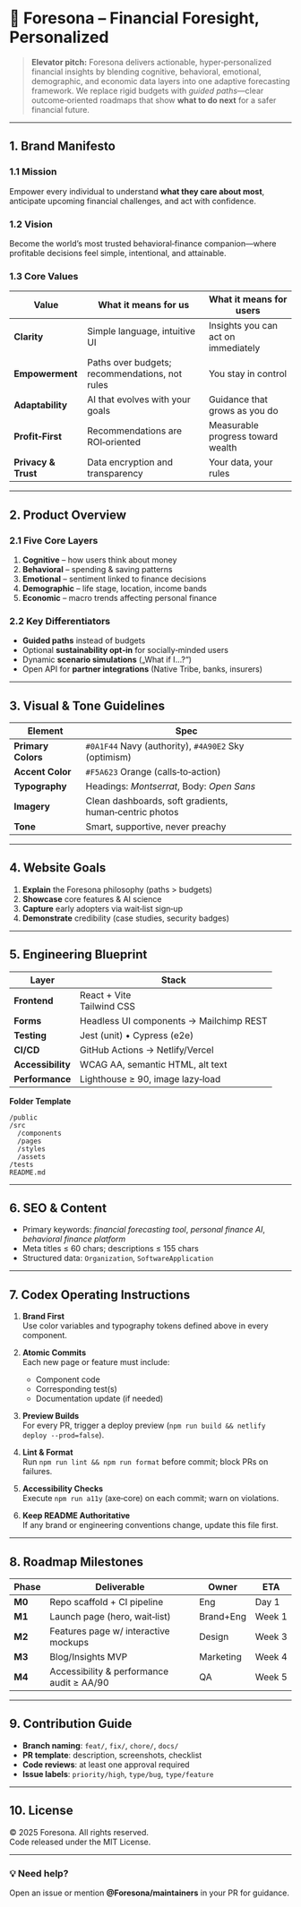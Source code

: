 
# 🌟 Foresona – Financial Foresight, Personalized

> **Elevator pitch:** Foresona delivers actionable, hyper‑personalized financial insights by blending cognitive, behavioral, emotional, demographic, and economic data layers into one adaptive forecasting framework. We replace rigid budgets with *guided paths*—clear outcome‑oriented roadmaps that show **what to do next** for a safer financial future.

---

## 1. Brand Manifesto

### 1.1 Mission
Empower every individual to understand **what they care about most**, anticipate upcoming financial challenges, and act with confidence.

### 1.2 Vision
Become the world’s most trusted behavioral‑finance companion—where profitable decisions feel simple, intentional, and attainable.

### 1.3 Core Values
| Value          | What it means for us | What it means for users |
|----------------|----------------------|-------------------------|
| **Clarity**    | Simple language, intuitive UI | Insights you can act on immediately |
| **Empowerment**| Paths over budgets; recommendations, not rules | You stay in control |
| **Adaptability**| AI that evolves with your goals | Guidance that grows as you do |
| **Profit‑First**| Recommendations are ROI‑oriented | Measurable progress toward wealth |
| **Privacy & Trust** | Data encryption and transparency | Your data, your rules |

---

## 2. Product Overview

### 2.1 Five Core Layers
1. **Cognitive** – how users think about money  
2. **Behavioral** – spending & saving patterns  
3. **Emotional** – sentiment linked to finance decisions  
4. **Demographic** – life stage, location, income bands  
5. **Economic** – macro trends affecting personal finance  

### 2.2 Key Differentiators
- **Guided paths** instead of budgets
- Optional **sustainability opt‑in** for socially‑minded users
- Dynamic **scenario simulations** („What if I…?“)
- Open API for **partner integrations** (Native Tribe, banks, insurers)

---

## 3. Visual & Tone Guidelines

| Element            | Spec |
|--------------------|------|
| **Primary Colors** | `#0A1F44` Navy (authority), `#4A90E2` Sky (optimism) |
| **Accent Color**   | `#F5A623` Orange (calls‑to‑action) |
| **Typography**     | Headings: *Montserrat*, Body: *Open Sans* |
| **Imagery**        | Clean dashboards, soft gradients, human‑centric photos |
| **Tone**           | Smart, supportive, never preachy |

---

## 4. Website Goals

1. **Explain** the Foresona philosophy (paths > budgets)  
2. **Showcase** core features & AI science  
3. **Capture** early adopters via wait‑list sign‑up  
4. **Demonstrate** credibility (case studies, security badges)

---

## 5. Engineering Blueprint

| Layer | Stack |
|-------|-------|
| **Frontend** | React + Vite <br> Tailwind CSS |
| **Forms** | Headless UI components → Mailchimp REST |
| **Testing** | Jest (unit) • Cypress (e2e) |
| **CI/CD** | GitHub Actions → Netlify/Vercel |
| **Accessibility** | WCAG AA, semantic HTML, alt text |
| **Performance** | Lighthouse ≥ 90, image lazy‑load |

**Folder Template**

```
/public
/src
  /components
  /pages
  /styles
  /assets
/tests
README.md
```

---

## 6. SEO & Content

- Primary keywords: *financial forecasting tool*, *personal finance AI*, *behavioral finance platform*  
- Meta titles ≤ 60 chars; descriptions ≤ 155 chars  
- Structured data: `Organization`, `SoftwareApplication`

---

## 7. Codex Operating Instructions

1. **Brand First**  
   Use color variables and typography tokens defined above in every component.

2. **Atomic Commits**  
   Each new page or feature must include:
   - Component code
   - Corresponding test(s)
   - Documentation update (if needed)

3. **Preview Builds**  
   For every PR, trigger a deploy preview (`npm run build && netlify deploy --prod=false`).

4. **Lint & Format**  
   Run `npm run lint && npm run format` before commit; block PRs on failures.

5. **Accessibility Checks**  
   Execute `npm run a11y` (axe‑core) on each commit; warn on violations.

6. **Keep README Authoritative**  
   If any brand or engineering conventions change, update this file first.

---

## 8. Roadmap Milestones

| Phase | Deliverable | Owner | ETA |
|-------|-------------|-------|-----|
| **M0** | Repo scaffold + CI pipeline | Eng | Day 1 |
| **M1** | Launch page (hero, wait‑list) | Brand+Eng | Week 1 |
| **M2** | Features page w/ interactive mockups | Design | Week 3 |
| **M3** | Blog/Insights MVP | Marketing | Week 4 |
| **M4** | Accessibility & performance audit ≥ AA/90 | QA | Week 5 |

---

## 9. Contribution Guide

- **Branch naming**: `feat/`, `fix/`, `chore/`, `docs/`
- **PR template**: description, screenshots, checklist
- **Code reviews**: at least one approval required
- **Issue labels**: `priority/high`, `type/bug`, `type/feature`

---

## 10. License

© 2025 Foresona. All rights reserved.  
Code released under the MIT License.

---

### 💡 Need help?

Open an issue or mention **@Foresona/maintainers** in your PR for guidance.
